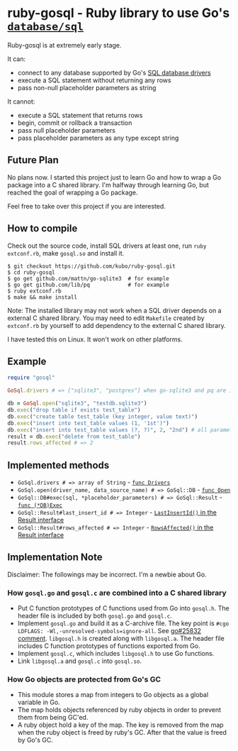 # ruby-gosql - Ruby library to use Go's [`database/sql`][]

Ruby-gosql is at extremely early stage.

It can:
* connect to any database supported by Go's [SQL database drivers][]
* execute a SQL statement without returning any rows
* pass non-null placeholder parameters as string

It cannot:
* execute a SQL statement that returns rows
* begin, commit or rollback a transaction
* pass null placeholder parameters
* pass placeholder parameters as any type except string

## Future Plan

No plans now. I started this project just to learn Go and how to wrap a
Go package into a C shared library. I'm halfway through learning Go, but
reached the goal of wrapping a Go package.

Feel free to take over this project if you are interested.

## How to compile

Check out the source code, install SQL drivers at least one, run
`ruby extconf.rb`, make `gosql.so` and install it.

```shell
$ git checkout https://github.com/kubo/ruby-gosql.git
$ cd ruby-gosql
$ go get github.com/mattn/go-sqlite3  # for example
$ go get github.com/lib/pq            # for example
$ ruby extconf.rb
$ make && make install
```

Note: The installed library may not work when a SQL driver depends
on a external C shared library. You may need to edit `Makefile`
created by `extconf.rb` by yourself to add dependency to the
external C shared library.

I have tested this on Linux. It won't work on other platforms.

## Example

```ruby
require "gosql"

GoSql.drivers # => ["sqlite3", "postgres"] when go-sqlite3 and pq are installed.

db = GoSql.open("sqlite3", "testdb.sqlite3")
db.exec("drop table if exists test_table")
db.exec("create table test_table (key integer, value text)")
db.exec("insert into test_table values (1, '1st')")
db.exec("insert into test_table values (?, ?)", 2, "2nd") # all parameters as set as strings.
result = db.exec("delete from test_table")
result.rows_affected # => 2
```

## Implemented methods

* `GoSql.drivers # => array of String` - [`func Drivers`](https://golang.org/pkg/database/sql/#Drivers)
* `GoSql.open(driver_name, data_source_name) # => GoSql::DB` - [`func Open`](https://golang.org/pkg/database/sql/#Open)
* `GoSql::DB#exec(sql, *placeholder_parameters) # => GoSql::Result` - [`func (*DB)Exec`](https://golang.org/pkg/database/sql/#DB.Exec)
* `GoSql::Result#last_insert_id # => Integer` - [`LastInsertId()` in the Result interface](https://golang.org/pkg/database/sql/#Result)
* `GoSql::Result#rows_affected # => Integer` - [`RowsAffected()` in the Result interface](https://golang.org/pkg/database/sql/#Result)

## Implementation Note

Disclaimer: The followings may be incorrect. I'm a newbie about Go.

### How `gosql.go` and `gosql.c` are combined into a C shared library

* Put C function prototypes of C functions used from Go into `gosql.h`.
  The header file is included by both `gosql.go` and `gosql.c`.
* Implement `gosql.go` and build it as a C-archive file.
  The key point is `#cgo LDFLAGS: -Wl,-unresolved-symbols=ignore-all`. See [go#25832 comment][].
  `libgosql.h` is created along with `libgosql.a`. The header file
  includes C function prototypes of functions exported from Go.
* Implement `gosql.c`, which includes `libgosql.h` to use Go functions.
* Link `libgosql.a` and `gosql.c` into `gosql.so`.

### How Go objects are protected from Go's GC

* This module stores a map from integers to Go objects as a global
  variable in Go.
* The map holds objects referenced by ruby objects in order to
  prevent them from being GC'ed.
* A ruby object hold a key of the map. The key is removed from
  the map when the ruby object is freed by ruby's GC. After that
  the value is freed by Go's GC.

[`database/sql`]: https://golang.org/pkg/database/sql/
[SQL database drivers]: https://github.com/golang/go/wiki/SQLDrivers
[go#25832 comment]: https://github.com/golang/go/issues/25832#issuecomment-571631784
